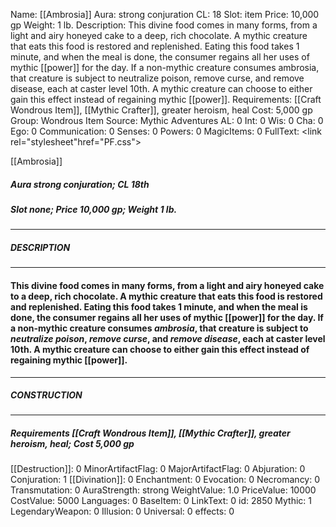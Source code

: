 Name: [[Ambrosia]]
Aura: strong conjuration
CL: 18
Slot: item
Price: 10,000 gp
Weight: 1 lb.
Description: This divine food comes in many forms, from a light and airy honeyed cake to a deep, rich chocolate. A mythic creature that eats this food is restored and replenished. Eating this food takes 1 minute, and when the meal is done, the consumer regains all her uses of mythic [[power]] for the day. If a non-mythic creature consumes ambrosia, that creature is subject to neutralize poison, remove curse, and remove disease, each at caster level 10th. A mythic creature can choose to either gain this effect instead of regaining mythic [[power]].
Requirements: [[Craft Wondrous Item]], [[Mythic Crafter]], greater heroism, heal
Cost: 5,000 gp
Group: Wondrous Item
Source: Mythic Adventures
AL: 0
Int: 0
Wis: 0
Cha: 0
Ego: 0
Communication: 0
Senses: 0
Powers: 0
MagicItems: 0
FullText: <link rel="stylesheet"href="PF.css"><div class="heading"><p class="alignleft">[[Ambrosia]]</p><div style="clear: both;"></div></div><div><h5><b>Aura </b>strong conjuration; <b>CL </b>18th</h5><h5><b>Slot </b>none; <b>Price </b>10,000 gp; <b>Weight </b>1 lb.</h5></div><hr/><div><h5><b>DESCRIPTION</b></h5></div><hr/><div><h4><p>This divine food comes in many forms, from a light and airy honeyed cake to a deep, rich chocolate. A mythic creature that eats this food is restored and replenished. Eating this food takes 1 minute, and when the meal is done, the consumer regains all her uses of mythic [[power]] for the day. If a non-mythic creature consumes <i>ambrosia</i>, that creature is subject to <i>neutralize poison</i>, <i>remove curse</i>, and <i>remove disease</i>, each at caster level 10th. A mythic creature can choose to either gain this effect instead of regaining mythic [[power]].</p></h4></div><hr/><div><h5><b>CONSTRUCTION</b></h5></div><hr/><div><h5><b>Requirements </b>[[Craft Wondrous Item]], [[Mythic Crafter]], <i>greater heroism</i>, <i>heal</i>; <b>Cost </b>5,000 gp</h5></div>
[[Destruction]]: 0
MinorArtifactFlag: 0
MajorArtifactFlag: 0
Abjuration: 0
Conjuration: 1
[[Divination]]: 0
Enchantment: 0
Evocation: 0
Necromancy: 0
Transmutation: 0
AuraStrength: strong
WeightValue: 1.0
PriceValue: 10000
CostValue: 5000
Languages: 0
BaseItem: 0
LinkText: 0
id: 2850
Mythic: 1
LegendaryWeapon: 0
Illusion: 0
Universal: 0
effects: 0
